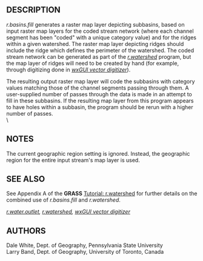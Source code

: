 ## DESCRIPTION

*r.basins.fill* generates a raster map layer depicting subbasins, based
on input raster map layers for the coded stream network (where each
channel segment has been \"coded\" with a unique category value) and for
the ridges within a given watershed. The raster map layer depicting
ridges should include the ridge which defines the perimeter of the
watershed. The coded stream network can be generated as part of the
*[r.watershed](r.watershed.html)* program, but the map layer of ridges
will need to be created by hand (for example, through digitizing done in
*[wxGUI vector digitizer](wxGUI.vdigit.html)*).

The resulting output raster map layer will code the subbasins with
category values matching those of the channel segments passing through
them. A user-supplied number of passes through the data is made in an
attempt to fill in these subbasins. If the resulting map layer from this
program appears to have holes within a subbasin, the program should be
rerun with a higher number of passes.\
\

## NOTES

The current geographic region setting is ignored. Instead, the
geographic region for the entire input stream\'s map layer is used.

## SEE ALSO

See Appendix A of the **GRASS** [Tutorial:
r.watershed](https://grass.osgeo.org/gdp/raster/r.watershed.ps) for
further details on the combined use of *r.basins.fill* and
*r.watershed*.

*[r.water.outlet](r.water.outlet.html), [r.watershed](r.watershed.html),
[wxGUI vector digitizer](wxGUI.vdigit.html)*

## AUTHORS

Dale White, Dept. of Geography, Pennsylvania State University\
Larry Band, Dept. of Geography, University of Toronto, Canada
